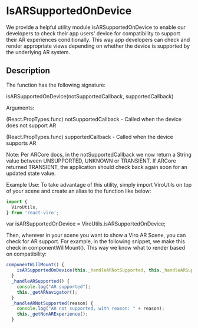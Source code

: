 # IsARSupportedOnDevice

We provide a helpful utility module isARSupportedOnDevice to enable our developers to check their app users' device for compatibility to support their AR experiences conditionally. This way app developers can check and render appropriate views depending on whether the device is supported by the underlying AR system.

## Description

The function has the following signature:

isARSupportedOnDevice(notSupportedCallback, supportedCallback)

Arguments:

(React.PropTypes.func) notSupportedCallback - Called when the device does not support AR

(React.PropTypes.func) supportedCallback - Called when the device supports AR

Note:
Per ARCore docs, in the notSupportedCallback we now return a String value between UNSUPPORTED, UNKNOWN or TRANSIENT. If ARCore returned TRANSIENT, the application should check back again soon for an updated state value.

Example Use:
To take advantage of this utility, simply import ViroUtils on top of your scene and create an alias to the function like below:

```JavaScript
import {
  ViroUtils,
} from 'react-viro';
```

var isARSupportedOnDevice = ViroUtils.isARSupportedOnDevice;

Then, wherever in your scene you want to show a Viro AR Scene, you can check for AR support. For example, in the following snippet, we make this check in componentWillMount(). This way we know what to render based on compatibility:

```JavaScript
componentWillMount() {
    isARSupportedOnDevice(this._handleARNotSupported, this._handleARSupported);
  }
  _handleARSupported() {
    console.log("AR supported");
    this._getARNavigator();
  }
  _handleARNotSupported(reason) {
    console.log("AR not supported, with reason: " + reason);
    this._getNonARExperience();
  }
```